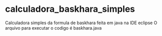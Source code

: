 # calculadora_baskhara_simples
Calculadora simples da formula de baskhara feita em java na IDE eclipse
O arquivo para executar o codigo é baskhara.java
